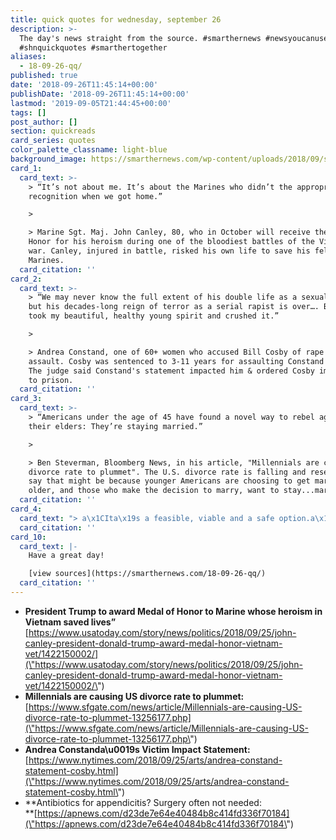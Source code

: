 ```yaml
---
title: quick quotes for wednesday, september 26
description: >-
  The day's news straight from the source. #smarthernews #newsyoucanuse
  #shnquickquotes #smarthertogether
aliases:
  - 18-09-26-qq/
published: true
date: '2018-09-26T11:45:14+00:00'
publishDate: '2018-09-26T11:45:14+00:00'
lastmod: '2019-09-05T21:44:45+00:00'
tags: []
post_author: []
section: quickreads
card_series: quotes
color_palette_classname: light-blue
background_image: https://smarthernews.com/wp-content/uploads/2018/09/shn_flag-min.png
card_1:
  card_text: >-
    > “It’s not about me. It’s about the Marines who didn’t the appropriate
    recognition when we got home.”

    > 

    > Marine Sgt. Maj. John Canley, 80, who in October will receive the Medal of
    Honor for his heroism during one of the bloodiest battles of the Vietnam
    war. Canley, injured in battle, risked his own life to save his fellow
    Marines.
  card_citation: ''
card_2:
  card_text: >-
    > “We may never know the full extent of his double life as a sexual predator
    but his decades-long reign of terror as a serial rapist is over…. Bill Cosby
    took my beautiful, healthy young spirit and crushed it.”

    > 

    > Andrea Constand, one of 60+ women who accused Bill Cosby of rape or sexual
    assault. Cosby was sentenced to 3-11 years for assaulting Constand in 2004.
    The judge said Constand's statement impacted him & ordered Cosby immediately
    to prison.
  card_citation: ''
card_3:
  card_text: >-
    > “Americans under the age of 45 have found a novel way to rebel against
    their elders: They’re staying married.”

    > 

    > Ben Steverman, Bloomberg News, in his article, "Millennials are causing US
    divorce rate to plummet". The U.S. divorce rate is falling and researchers
    say that might be because younger Americans are choosing to get married
    older, and those who make the decision to marry, want to stay...married.
  card_citation: ''
card_4:
  card_text: "> a\x1CIta\x19s a feasible, viable and a safe option.a\x1D\n> \n> Dr. Paulina Salminen, lead author in the most established study to date that looked at treating appendicitis with antibiotics instead of surgery. Appendicitis is one of the most common emergency surgeries in the world. Doctors found a 64% success rate for those treated with antibiotics; others still needed the surgery."
  card_citation: ''
card_10:
  card_text: |-
    Have a great day!

    [view sources](https://smarthernews.com/18-09-26-qq/)
  card_citation: ''
---
```

*   **President Trump to award Medal of Honor to Marine whose heroism in Vietnam saved lives”**  
    [https://www.usatoday.com/story/news/politics/2018/09/25/john-canley-president-donald-trump-award-medal-honor-vietnam-vet/1422150002/](\"https://www.usatoday.com/story/news/politics/2018/09/25/john-canley-president-donald-trump-award-medal-honor-vietnam-vet/1422150002/\")
*   **Millennials are causing US divorce rate to plummet:**  
    [https://www.sfgate.com/news/article/Millennials-are-causing-US-divorce-rate-to-plummet-13256177.php](\"https://www.sfgate.com/news/article/Millennials-are-causing-US-divorce-rate-to-plummet-13256177.php\")
*   **Andrea Constanda\\u0019s Victim Impact Statement:**  
    [https://www.nytimes.com/2018/09/25/arts/andrea-constand-statement-cosby.html](\"https://www.nytimes.com/2018/09/25/arts/andrea-constand-statement-cosby.html\")
*   **Antibiotics for appendicitis? Surgery often not needed:  
    **[https://apnews.com/d23de7e64e40484b8c414fd336f70184](\"https://apnews.com/d23de7e64e40484b8c414fd336f70184\")